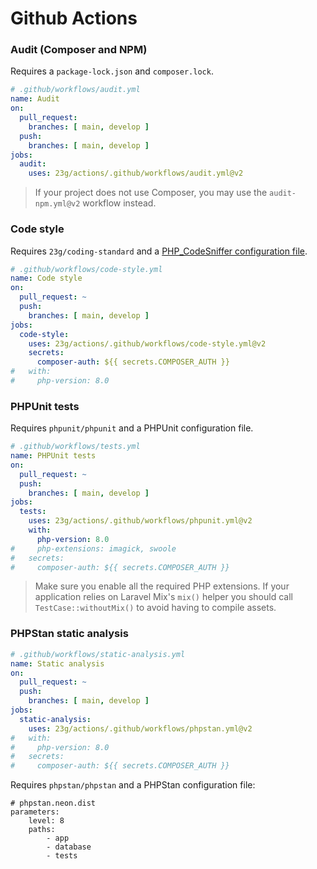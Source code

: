 # Github Actions

### Audit (Composer and NPM)

Requires a `package-lock.json` and `composer.lock`.

```yml
# .github/workflows/audit.yml
name: Audit
on:
  pull_request:
    branches: [ main, develop ]
  push:
    branches: [ main, develop ]
jobs:
  audit:
    uses: 23g/actions/.github/workflows/audit.yml@v2
```

> If your project does not use Composer, you may use the `audit-npm.yml@v2`
> workflow instead.

### Code style

Requires `23g/coding-standard` and
a [PHP_CodeSniffer configuration file](https://github.com/23G/coding-standard/#configuration).

```yml
# .github/workflows/code-style.yml
name: Code style
on:
  pull_request: ~
  push:
    branches: [ main, develop ]
jobs:
  code-style:
    uses: 23g/actions/.github/workflows/code-style.yml@v2
    secrets:
      composer-auth: ${{ secrets.COMPOSER_AUTH }}
#   with:
#     php-version: 8.0
```

### PHPUnit tests

Requires `phpunit/phpunit` and a PHPUnit configuration file.

```yml
# .github/workflows/tests.yml
name: PHPUnit tests
on:
  pull_request: ~
  push:
    branches: [ main, develop ]
jobs:
  tests:
    uses: 23g/actions/.github/workflows/phpunit.yml@v2
    with:
      php-version: 8.0
#     php-extensions: imagick, swoole
#   secrets:
#     composer-auth: ${{ secrets.COMPOSER_AUTH }}
```

> Make sure you enable all the required PHP extensions. If your application
> relies on Laravel Mix's `mix()` helper you should call `TestCase::withoutMix()`
> to avoid having to compile assets.

### PHPStan static analysis

```yml
# .github/workflows/static-analysis.yml
name: Static analysis
on:
  pull_request: ~
  push:
    branches: [ main, develop ]
jobs:
  static-analysis:
    uses: 23g/actions/.github/workflows/phpstan.yml@v2
#   with:
#     php-version: 8.0
#   secrets:
#     composer-auth: ${{ secrets.COMPOSER_AUTH }}
```

Requires `phpstan/phpstan` and a PHPStan configuration file:

```neon
# phpstan.neon.dist
parameters:
    level: 8
    paths:
        - app
        - database
        - tests
```
